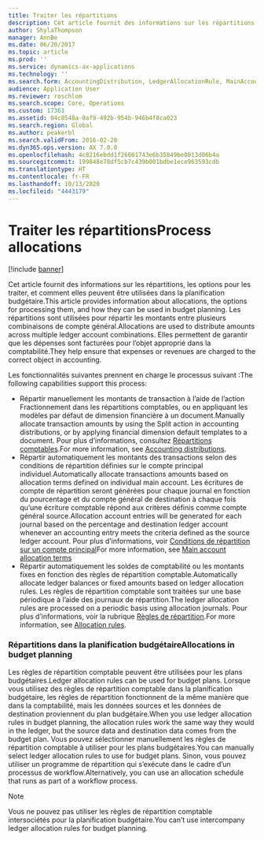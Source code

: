 ```yaml
---
title: Traiter les répartitions
description: Cet article fournit des informations sur les répartitions, les options pour les traiter dans Microsoft Dynamics 365 Finance, et comment elles peuvent être utilisées dans la planification budgétaire. Les répartitions sont utilisées pour répartir les montants entre plusieurs combinaisons de compte général. Elles permettent de garantir que les dépenses sont facturées pour l’objet approprié dans la comptabilité.
author: ShylaThompson
manager: AnnBe
ms.date: 06/20/2017
ms.topic: article
ms.prod: ''
ms.service: dynamics-ax-applications
ms.technology: ''
ms.search.form: AccountingDistribution, LedgerAllocationRule, MainAccount
audience: Application User
ms.reviewer: roschlom
ms.search.scope: Core, Operations
ms.custom: 17361
ms.assetid: 04c8548a-0af9-492b-954b-946b4f8ca023
ms.search.region: Global
ms.author: peakerbl
ms.search.validFrom: 2016-02-28
ms.dyn365.ops.version: AX 7.0.0
ms.openlocfilehash: 4c8216ebdd1f26601743e6b35849be0813d06b4a
ms.sourcegitcommit: 199848e78df5cb7c439b001bdbe1ece963593cdb
ms.translationtype: HT
ms.contentlocale: fr-FR
ms.lasthandoff: 10/13/2020
ms.locfileid: "4443179"
---
```

# <a name="process-allocations"></a><span data-ttu-id="037eb-105">Traiter les répartitions</span><span class="sxs-lookup"><span data-stu-id="037eb-105">Process allocations</span></span>

[!include [banner](../includes/banner.md)]

<span data-ttu-id="037eb-106">Cet article fournit des informations sur les répartitions, les options pour les traiter, et comment elles peuvent être utilisées dans la planification budgétaire.</span><span class="sxs-lookup"><span data-stu-id="037eb-106">This article provides information about allocations, the options for processing them, and how they can be used in budget planning.</span></span> <span data-ttu-id="037eb-107">Les répartitions sont utilisées pour répartir les montants entre plusieurs combinaisons de compte général.</span><span class="sxs-lookup"><span data-stu-id="037eb-107">Allocations are used to distribute amounts across multiple ledger account combinations.</span></span> <span data-ttu-id="037eb-108">Elles permettent de garantir que les dépenses sont facturées pour l’objet approprié dans la comptabilité.</span><span class="sxs-lookup"><span data-stu-id="037eb-108">They help ensure that expenses or revenues are charged to the correct object in accounting.</span></span>

<span data-ttu-id="037eb-109">Les fonctionnalités suivantes prennent en charge le processus suivant :</span><span class="sxs-lookup"><span data-stu-id="037eb-109">The following capabilities support this process:</span></span>

-   <span data-ttu-id="037eb-110">Répartir manuellement les montants de transaction à l’aide de l’action Fractionnement dans les répartitions comptables, ou en appliquant les modèles par défaut de dimension financière à un document.</span><span class="sxs-lookup"><span data-stu-id="037eb-110">Manually allocate transaction amounts by using the Split action in accounting distributions, or by applying financial dimension default templates to a document.</span></span> <span data-ttu-id="037eb-111">Pour plus d’informations, consultez [Répartitions comptables](../accounts-payable/accounting-distributions.md).</span><span class="sxs-lookup"><span data-stu-id="037eb-111">For more information, see [Accounting distributions](../accounts-payable/accounting-distributions.md).</span></span>
-   <span data-ttu-id="037eb-112">Répartir automatiquement les montants des transactions selon des conditions de répartition définies sur le compte principal individuel.</span><span class="sxs-lookup"><span data-stu-id="037eb-112">Automatically allocate transactions amounts based on allocation terms defined on individual main account.</span></span> <span data-ttu-id="037eb-113">Les écritures de compte de répartition seront générées pour chaque journal en fonction du pourcentage et du compte général de destination à chaque fois qu’une écriture comptable répond aux critères définis comme compte général source.</span><span class="sxs-lookup"><span data-stu-id="037eb-113">Allocation account entries will be generated for each journal based on the percentage and destination ledger account whenever an accounting entry meets the criteria defined as the source ledger account.</span></span> <span data-ttu-id="037eb-114">Pour plus d’informations, voir [Conditions de répartition sur un compte principal](../general-ledger/main-account-allocation-terms.md)</span><span class="sxs-lookup"><span data-stu-id="037eb-114">For more information, see [Main account allocation terms](../general-ledger/main-account-allocation-terms.md)</span></span>
-   <span data-ttu-id="037eb-115">Répartir automatiquement les soldes de comptabilité ou les montants fixes en fonction des règles de répartition comptable.</span><span class="sxs-lookup"><span data-stu-id="037eb-115">Automatically allocate ledger balances or fixed amounts based on ledger allocation rules.</span></span> <span data-ttu-id="037eb-116">Les règles de répartition comptable sont traitées sur une base périodique à l’aide des journaux de répartition.</span><span class="sxs-lookup"><span data-stu-id="037eb-116">The ledger allocation rules are processed on a periodic basis using allocation journals.</span></span> <span data-ttu-id="037eb-117">Pour plus d’informations, voir la rubrique [Règles de répartition](../general-ledger/ledger-allocation-rules.md).</span><span class="sxs-lookup"><span data-stu-id="037eb-117">For more information, see [Allocation rules](../general-ledger/ledger-allocation-rules.md).</span></span>

###  <a name="allocations-in-budget-planning"></a><span data-ttu-id="037eb-118">Répartitions dans la planification budgétaire</span><span class="sxs-lookup"><span data-stu-id="037eb-118">Allocations in budget planning</span></span>

<span data-ttu-id="037eb-119">Les règles de répartition comptable peuvent être utilisées pour les plans budgétaires.</span><span class="sxs-lookup"><span data-stu-id="037eb-119">Ledger allocation rules can be used for budget plans.</span></span> <span data-ttu-id="037eb-120">Lorsque vous utilisez des règles de répartition comptable dans la planification budgétaire, les règles de répartition fonctionnent de la même manière que dans la comptabilité, mais les données sources et les données de destination proviennent du plan budgétaire.</span><span class="sxs-lookup"><span data-stu-id="037eb-120">When you use ledger allocation rules in budget planning, the allocation rules work the same way they would in the ledger, but the source data and destination data comes from the budget plan.</span></span> <span data-ttu-id="037eb-121">Vous pouvez sélectionner manuellement les règles de répartition comptable à utiliser pour les plans budgétaires.</span><span class="sxs-lookup"><span data-stu-id="037eb-121">You can manually select ledger allocation rules to use for budget plans.</span></span> <span data-ttu-id="037eb-122">Sinon, vous pouvez utiliser un programme de répartition qui s’exécute dans le cadre d’un processus de workflow.</span><span class="sxs-lookup"><span data-stu-id="037eb-122">Alternatively, you can use an allocation schedule that runs as part of a workflow process.</span></span>

> [!NOTE]
> <span data-ttu-id="037eb-123">Vous ne pouvez pas utiliser les règles de répartition comptable intersociétés pour la planification budgétaire.</span><span class="sxs-lookup"><span data-stu-id="037eb-123">You can’t use intercompany ledger allocation rules for budget planning.</span></span>

